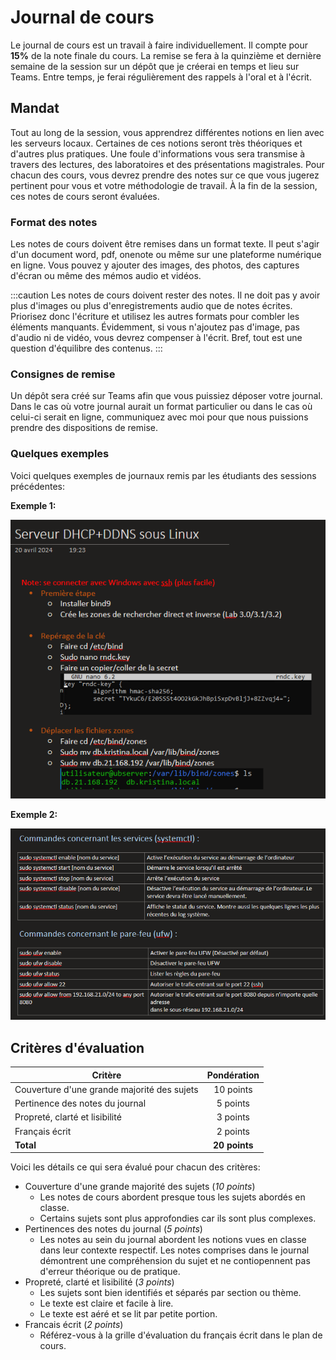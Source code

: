 # Journal de cours

Le journal de cours est un travail à faire individuellement. Il compte pour **15%** de la note finale du cours. La remise se fera à la quinzième et dernière semaine de la session sur un dépôt que je créerai en temps et lieu sur Teams. Entre temps, je ferai régulièrement des rappels à l'oral et à l'écrit.

## Mandat

Tout au long de la session, vous apprendrez différentes notions en lien avec les serveurs locaux. Certaines de ces notions seront très théoriques et d'autres plus pratiques. Une foule d'informations vous sera transmise à travers des lectures, des laboratoires et des présentations magistrales. Pour chacun des cours, vous devrez prendre des notes sur ce que vous jugerez pertinent pour vous et votre méthodologie de travail. À la fin de la session, ces notes de cours seront évaluées.

### Format des notes

Les notes de cours doivent être remises dans un format texte. Il peut s'agir d'un document word, pdf, onenote ou même sur une plateforme numérique en ligne. Vous pouvez y ajouter des images, des photos, des captures d'écran ou même des mémos audio et vidéos.

:::caution
Les notes de cours doivent rester des notes. Il ne doit pas y avoir plus d'images ou plus d'enregistrements audio que de notes écrites. Priorisez donc l'écriture et utilisez les autres formats pour combler les éléments manquants. Évidemment, si vous n'ajoutez pas d'image, pas d'audio ni de vidéo, vous devrez compenser à l'écrit. Bref, tout est une question d'équilibre des contenus.
:::

### Consignes de remise

Un dépôt sera créé sur Teams afin que vous puissiez déposer votre journal. Dans le cas où votre journal aurait un format particulier ou dans le cas où celui-ci serait en ligne, communiquez avec moi pour que nous puissions prendre des dispositions de remise.

### Quelques exemples

Voici quelques exemples de journaux remis par les étudiants des sessions précédentes:

**Exemple 1:**

![Journal_Kristina](../Assets/Travaux/Journal_Kristina.png)

**Exemple 2:**

![Journal_Juliette](../Assets/Travaux/Journal_Juliette.png)

## Critères d'évaluation

|Critère|Pondération|
|-----|:------:|
| Couverture d'une grande majorité des sujets | 10 points |
| Pertinence des notes du journal| 5 points |
| Propreté, clarté et lisibilité | 3 points |
| Français écrit | 2 points |
| **Total** | **20 points** |

Voici les détails ce qui sera évalué pour chacun des critères:
- Couverture d'une grande majorité des sujets (*10 points*)
    - Les notes de cours abordent presque tous les sujets abordés en classe.
    - Certains sujets sont plus approfondies car ils sont plus complexes.
- Pertinences des notes du journal (*5 points*)
    - Les notes au sein du journal abordent les notions vues en classe dans leur contexte respectif. Les notes comprises dans le journal démontrent une compréhension du sujet et ne contiopennent pas d'erreur théorique ou de pratique.
- Propreté, clarté et lisibilité (*3 points*)
    - Les sujets sont bien identifiés et séparés par section ou thème.
    - Le texte est claire et facile à lire.
    - Le texte est aéré et se lit par petite portion.
- Francais écrit (*2 points*)
    - Référez-vous à la grille d'évaluation du français écrit dans le plan de cours.